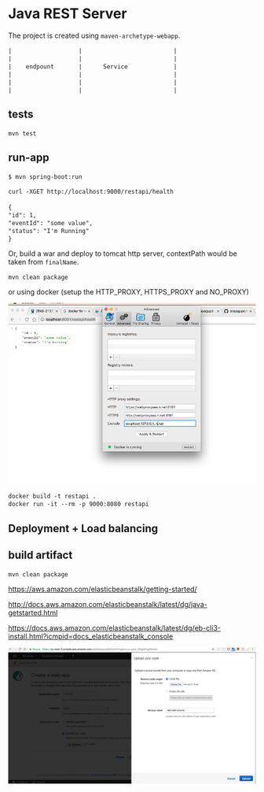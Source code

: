 
Java REST Server
================

The project is created using `maven-archetype-webapp`.

```
|                   |                          |
|                   |                          |
|    endpount       |      Service             |
|                   |                          |
|                   |                          |
|                   |                          |

```


tests
-----

```
mvn test
```

run-app
-------

```
$ mvn spring-boot:run
```

```
curl -XGET http://localhost:9000/restapi/health

{
"id": 1,
"eventId": "some value",
"status": "I'm Running"
}

```

Or, build a war and deploy to tomcat http server, contextPath would be taken from `finalName`.

```
mvn clean package
```

or using docker (setup the HTTP_PROXY, HTTPS_PROXY and NO_PROXY)

![](docker_proxy.png)

```
docker build -t restapi .
docker run -it --rm -p 9000:8080 restapi
```

Deployment + Load balancing
---------------------------

build artifact
--------------

```
mvn clean package
```

https://aws.amazon.com/elasticbeanstalk/getting-started/

http://docs.aws.amazon.com/elasticbeanstalk/latest/dg/java-getstarted.html

https://docs.aws.amazon.com/elasticbeanstalk/latest/dg/eb-cli3-install.html?icmpid=docs_elasticbeanstalk_console

![](code_deployment.png)
